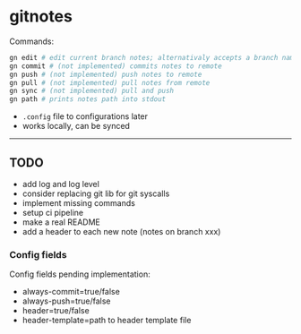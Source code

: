 # gitnotes

Commands:

```bash
gn edit # edit current branch notes; alternativaly accepts a branch name
gn commit # (not implemented) commits notes to remote
gn push # (not implemented) push notes to remote
gn pull # (not implemented) pull notes from remote
gn sync # (not implemented) pull and push
gn path # prints notes path into stdout
```

- `.config` file to configurations later
- works locally, can be synced

---

## TODO

- add log and log level
- consider replacing git lib for git syscalls
- implement missing commands
- setup ci pipeline
- make a real README
- add a header to each new note (notes on branch xxx)

### Config fields

Config fields pending implementation:

- always-commit=true/false
- always-push=true/false
- header=true/false
- header-template=path to header template file
